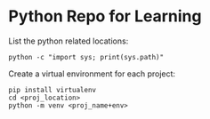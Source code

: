 # Python Repo for Learning

List the python related locations:
```
python -c "import sys; print(sys.path)"
```


Create a virtual environment for each project:
```
pip install virtualenv
cd <proj_location>
python -m venv <proj_name+env>
```
